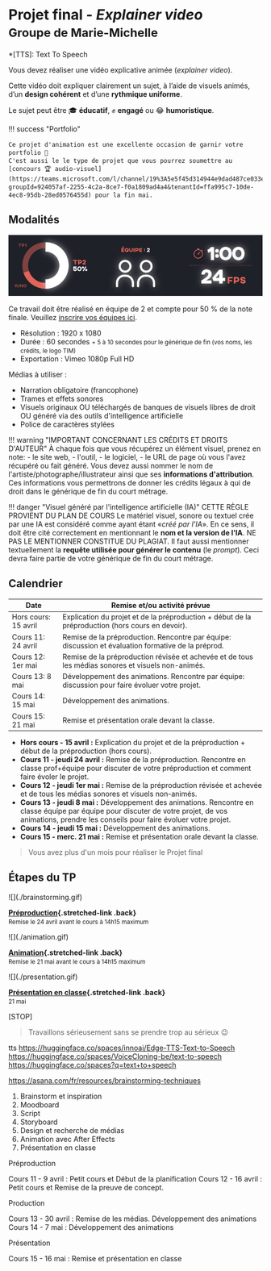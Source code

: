 # Projet final - _Explainer video_ <br><small>Groupe de Marie-Michelle</small>

*[TTS]: Text To Speech

Vous devez réaliser une vidéo explicative animée (_explainer video_).

Cette vidéo doit expliquer clairement un sujet, à l’aide de visuels animés, d’un **design cohérent** et d’une **rythmique uniforme**.

Le sujet peut être 🎓 **éducatif**, ✊ **engagé** ou 😂 **humoristique**.

!!! success "Portfolio"

    Ce projet d'animation est une excellente occasion de garnir votre portfolio 🎨
    C'est aussi le le type de projet que vous pourrez soumettre au [concours 🏆 audio-visuel](https://teams.microsoft.com/l/channel/19%3A5e5f45d314944e9dad487ce033ea4f3e%40thread.tacv2/Concours%20essais%20audiovisuels?groupId=924057af-2255-4c2a-8ce7-f0a1809ad4a4&tenantId=ffa995c7-10de-4ec8-95db-28ed0576455d) pour la fin mai. 

## Modalités

![](infos.jpg)

Ce travail doit être réalisé en équipe de 2 et compte pour 50 % de la note finale. Veuillez [inscrire vos équipes ici](https://cmontmorency365-my.sharepoint.com/:x:/g/personal/mariem_ouellet_cmontmorency_qc_ca/ESPtsDKJDPlNqTAfpmQNQT0BYV5jNZDCXQgwPg6iVncX0w?e=OjUnJM).

* Résolution : 1920 x 1080
* Durée : 60 secondes <small>+ 5 à 10 secondes pour le générique de fin (vos noms, les crédits, le logo TIM) </small>
* Exportation : Vimeo 1080p Full HD

Médias à utiliser :

* Narration obligatoire (francophone)
* Trames et effets sonores
* Visuels originaux OU téléchargés de banques de visuels libres de droit OU généré via des outils d'intelligence artificielle
* Police de caractères stylées

!!! warning "IMPORTANT CONCERNANT LES CRÉDITS ET DROITS D'AUTEUR"
    À chaque fois que vous récupérez un élément visuel, prenez en note: 
    - le site web, 
    - l'outil, 
    - le logiciel, 
    - le URL de page où vous l'avez récupéré ou fait généré. 
    Vous devez aussi nommer le nom de l'artiste/photographe/illustrateur ainsi que ses **informations d'attribution**. Ces informations vous permettrons de donner les crédits légaux à qui de droit dans le générique de fin du court métrage.

!!! danger "Visuel généré par l'intelligence artificielle (IA)"
    CETTE RÈGLE PROVIENT DU PLAN DE COURS
    Le matériel visuel, sonore ou textuel crée par une IA est considéré comme ayant étant «_créé par l’IA_». En ce sens, il doit être cité correctement en mentionnant le **nom et la version de l’IA**. NE PAS LE MENTIONNER CONSTITUE DU PLAGIAT. Il faut aussi mentionner textuellement la **requête utilisée pour générer le contenu** (le _prompt_). Ceci devra faire partie de votre générique de fin du court métrage.

[^tts]: [:hugging: TTS sur ElenvenLabs](https://elevenlabs.io/fr)

## Calendrier

| Date                 | Remise et/ou activité prévue                                                                                 |
|----------------------|--------------------------------------------------------------------------------------------------------------|
| Hors cours: 15 avril | Explication du projet et de la préproduction + début de la préproduction (hors cours en devoir).             |
| Cours 11: 24 avril   | Remise de la préproduction. Rencontre par équipe: discussion et évaluation formative de la préprod.          |
| Cours 12: 1er mai    | Remise de la préproduction révisée et achevée et de tous les médias sonores et visuels non-animés.           |
| Cours 13: 8 mai      | Développement des animations. Rencontre par équipe: discussion pour faire évoluer votre projet.              |
| Cours 14: 15 mai     | Développement des animations.                                                                                |
| Cours 15: 21 mai     | Remise et présentation orale devant la classe.                                                               |



* **Hors cours - 15 avril :** Explication du projet et de la préproduction + début de la préproduction (hors cours).
* **Cours 11 -  jeudi 24 avril :** Remise de la préproduction. Rencontre en classe prof+équipe pour discuter de votre préproduction et comment faire évoler le projet.
* **Cours 12 -  jeudi 1er mai :** Remise de la préproduction révisée et achevée et de tous les médias sonores et visuels non-animés.
* **Cours 13 - jeudi 8 mai :** Développement des animations. Rencontre en classe équipe par équipe pour discuter de votre projet, de vos animations, prendre les conseils pour faire évoluer votre projet.
* **Cours 14 - jeudi 15 mai :** Développement des animations.
* **Cours 15 - merc. 21 mai :** Remise et présentation orale devant la classe.

> Vous avez plus d'un mois pour réaliser le Projet final

## Étapes du TP

<div class="grid grid-1-2" markdown>
  ![](./brainstorming.gif)

  **[Préproduction](./step1.md){.stretched-link .back}**
  <br><small>Remise le 24 avril avant le cours à 14h15 maximum</small>
</div>

<div class="grid grid-1-2" markdown>
  ![](./animation.gif)

  **[Animation](./step2.md){.stretched-link .back}**
  <br><small>Remise le 21 mai avant le cours à 14h15 maximum</small>
</div>

<div class="grid grid-1-2" markdown>
  ![](./presentation.gif)

  **[Présentation en classe](./step3.md){.stretched-link .back}**
  <br><small>21 mai</small>
</div>

[STOP]

> Travaillons sérieusement sans se prendre trop au sérieux :wink:

tts
https://huggingface.co/spaces/innoai/Edge-TTS-Text-to-Speech
https://huggingface.co/spaces/VoiceCloning-be/text-to-speech
https://huggingface.co/spaces?q=text+to+speech

https://asana.com/fr/resources/brainstorming-techniques

1. Brainstorm et inspiration
1. Moodboard
1. Script
1. Storyboard
1. Design et recherche de médias
1. Animation avec After Effects
1. Présentation en classe



Préproduction

Cours 11 - 9 avril : Petit cours et Début de la planification
Cours 12 - 16 avril : Petit cours et Remise de la preuve de concept.

Production

Cours 13 - 30 avril : Remise de les médias. Développement des animations
Cours 14 - 7 mai : Développement des animations

Présentation

Cours 15 - 16 mai : Remise et présentation en classe